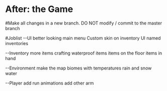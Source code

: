 # After: the Game
#Make all changes in a new branch. DO NOT modify / commit to the master branch


#Joblist
--UI
better looking main menu
Custom skin on inventory UI
named inventories

--Inventory
more items
crafting
waterproof items
items on the floor
items in hand

--Environment
make the map
biomes with temperatures
rain and snow
water

--Player
add run animations
add other arm
